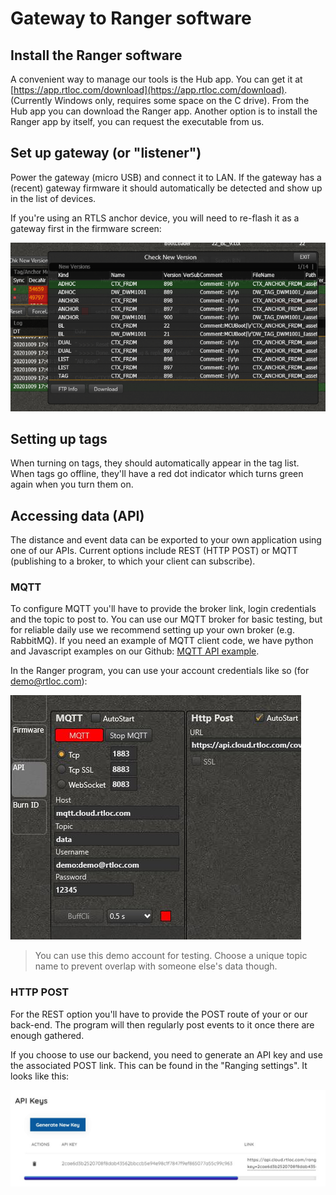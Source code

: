 # Gateway to Ranger software

## Install the Ranger software

A convenient way to manage our tools is the Hub app. You can get it at [https://app.rtloc.com/download](https://app.rtloc.com/download). (Currently Windows only, requires some space on the C drive). From the Hub app you can download the Ranger app.
Another option is to install the Ranger app by itself, you can request the executable from us.

## Set up gateway (or "listener")

Power the gateway (micro USB) and connect it to LAN. If the gateway has a (recent) gateway firmware it should automatically be detected and show up in the list of devices.

If you're using an RTLS anchor device, you will need to re-flash it as a gateway first in the firmware screen:

![Downloading firmware](./img/downloading_fw.png)

## Setting up tags

When turning on tags, they should automatically appear in the tag list. When tags go offline, they'll have a red dot indicator which turns green again when you turn them on.

## Accessing data (API)

The distance and event data can be exported to your own application using one of our APIs. Current options include REST (HTTP POST) or MQTT (publishing to a broker, to which your client can subscribe).

### MQTT

To configure MQTT you'll have to provide the broker link, login credentials and the topic to post to.
You can use our MQTT broker for basic testing, but for reliable daily use we recommend setting up your own broker (e.g. RabbitMQ). If you need an example of MQTT client code, we have python and Javascript examples on our Github: [MQTT API example](https://github.com/RT-LOC/API-examples/tree/master/Data%20API/MQTT).

In the Ranger program, you can use your account credentials like so (for demo@rtloc.com):

![MQTT API settings](./img/dist_apis.jpg)

> You can use this demo account for testing. Choose a unique topic name to prevent overlap with someone else's data though.

### HTTP POST

For the REST option you'll have to provide the POST route of your or our back-end. The program will then regularly post events to it once there are enough gathered.

If you choose to use our backend, you need to generate an API key and use the associated POST link. This can be found in the "Ranging settings". It looks like this:

![Ranging settings](./img/API-keys.jpg)

